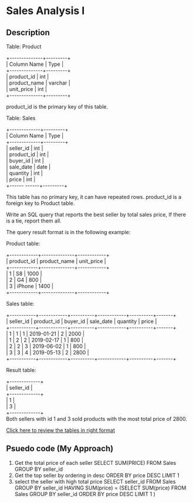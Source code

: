 # Sales Analysis I

## Description

Table: Product

+--------------+---------+<br/>
| Column Name  | Type    |<br/>
+--------------+---------+<br/>
| product_id   | int     |<br/>
| product_name | varchar |<br/>
| unit_price   | int     |<br/>
+--------------+---------+<br/>

product_id is the primary key of this table.

Table: Sales

+-------------+---------+<br/>
| Column Name | Type    |<br/>
+-------------+---------+<br/>
| seller_id   | int     |<br/>
| product_id  | int     |<br/>
| buyer_id    | int     |<br/>
| sale_date   | date    |<br/>
| quantity    | int     |<br/>
| price       | int     |<br/>
+------ ------+---------+<br/>

This table has no primary key, it can have repeated rows.
product_id is a foreign key to Product table.

Write an SQL query that reports the best seller by total sales price, If there is a tie, report them all.

The query result format is in the following example:

Product table:

+------------+--------------+------------+<br/>
| product_id | product_name | unit_price |<br/>
+------------+--------------+------------+<br/>
| 1          | S8           | 1000       |<br/>
| 2          | G4           | 800        |<br/>
| 3          | iPhone       | 1400       |<br/>
+------------+--------------+------------+<br/>

Sales table:

+-----------+------------+----------+------------+----------+-------+<br/>
| seller_id | product_id | buyer_id | sale_date  | quantity | price |<br/>
+-----------+------------+----------+------------+----------+-------+<br/>
| 1         | 1          | 1        | 2019-01-21 | 2        | 2000  |<br/>
| 1         | 2          | 2        | 2019-02-17 | 1        | 800   |<br/>
| 2         | 2          | 3        | 2019-06-02 | 1        | 800   |<br/>
| 3         | 3          | 4        | 2019-05-13 | 2        | 2800  |<br/>
+-----------+------------+----------+------------+----------+-------+<br/>


Result table:

+-------------+<br/>
| seller_id   |<br/>
+-------------+<br/>
| 1           |<br/>
| 3           |<br/>
+-------------+<br/>
Both sellers with id 1 and 3 sold products with the most total price of 2800.

[Click here to review the tables in right format](https://https://leetcode.com/problems/sales-analysis-i/)

## Psuedo code (My Approach)

1. Get the total price of each seller
SELECT SUM(PRICE)
    FROM Sales
    GROUP BY seller_id
2. Get the top seller by ordering in desc 
ORDER BY price DESC
LIMIT 1
3. select the seller with high total price
SELECT seller_id
FROM Sales
GROUP BY seller_id
HAVING SUM(price) = (SELECT SUM(price)
					 FROM Sales
                     GROUP BY seller_id
                     ORDER BY price DESC
                     LIMIT 1 )
